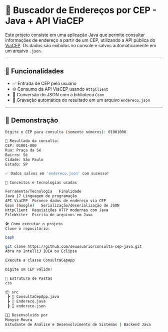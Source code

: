 # 📍 Buscador de Endereços por CEP - Java + API ViaCEP

Este projeto consiste em uma aplicação Java que permite consultar informações de endereço a partir de um CEP, utilizando a API pública do [ViaCEP](https://viacep.com.br/). Os dados são exibidos no console e salvos automaticamente em um arquivo `.json`.

---

## 🚀 Funcionalidades

- ✅ Entrada de CEP pelo usuário
- 🌐 Consumo da API ViaCEP usando `HttpClient`
- 🧾 Conversão do JSON com a biblioteca `Gson`
- 💾 Gravação automática do resultado em um arquivo `endereco.json`

---

## 📸 Demonstração

```bash
Digite o CEP para consulta (somente números): 01001000

📍 Resultado da consulta:
CEP: 01001-000
Rua: Praça da Sé
Bairro: Sé
Cidade: São Paulo
Estado: SP

✅ Dados salvos em 'endereco.json' com sucesso!

🧠 Conceitos e tecnologias usadas

Ferramenta/Tecnologia	Finalidade
Java 17	Linguagem de programação
API ViaCEP	Fornece dados de endereço via CEP
Gson (Google)	Serialização/deserialização de JSON
HttpClient	Requisições HTTP modernas com Java
FileWriter	Escrita de arquivos em Java

🛠️ Como executar o projeto
Clone o repositório:

bash

git clone https://github.com/seuusuario/consulta-cep-java.git
Abra no IntelliJ IDEA ou Eclipse

Execute a classe ConsultaCepApp

Digite um CEP válido!

📂 Estrutura de Pastas
css

📦 src
 ┣ 📜 ConsultaCepApp.java
 ┣ 📜 Endereco.java
 ┣ 📜 endereco.json

👩‍💻 Desenvolvido por
Monyse Moura
Estudante de Análise e Desenvolvimento de Sistemas | Backend Java




